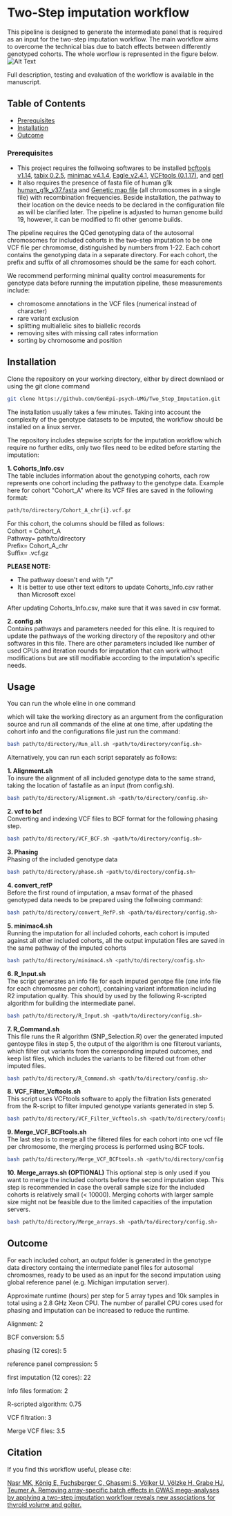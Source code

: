 # Two-Step imputation workflow

This pipeline is designed to generate the intermediate panel that is required as an input for the two-step imputation workflow. The main workflow aims to overcome the technical bias due to batch effects between differently genotyped cohorts. The whole worflow is represented in the figure below.
![Alt Text](Images/workflow.png)

Full description, testing and evaluation of the workflow is available in the manuscript.

## Table of Contents

- [Prerequisites](#Prerequisites)
- [Installation](#installation)
- [Outcome](#outcome)

### Prerequisites
- This project requires the follwoing softwares to be installed 
  [bcftools v1.14](https://samtools.github.io/bcftools/), [tabix 0.2.5](https://anaconda.org/bioconda/tabix), [minimac v4.1.4](https://genome.sph.umich.edu/wiki/Minimac4), [Eagle_v2.4.1](https://alkesgroup.broadinstitute.org/Eagle/), [VCFtools (0.1.17)](https://vcftools.sourceforge.net/index.html), and [perl](https://www.perl.org/get.html)
- It also requires the presence of fasta file of human g1k [human_g1k_v37.fasta](https://www.internationalgenome.org/category/grch37/) and [Genetic map file](https://data.broadinstitute.org/alkesgroup/Eagle/downloads/tables/) (all chromosomes in a single file) with recombination frequencies.
Beside installation, the pathway to their location on the device needs to be declared in the configuration file as will be clarified later. The pipeline is adjusted to human genome build 19, however, it can be modified to fit other genome builds.

The pipeline requires the QCed genotyping data of the autosomal chromosomes for included cohorts in the two-step imputation to be one VCF file per chromomse, distinguished by numbers from 1-22. Each cohort contains the genotyping data in a separate directory. For each cohort, the prefix and suffix of all chromosomes should be the same for each cohort.

We recommend performing minimal quality control measurements for genotype data before running the imputation pipeline, these measurements include:
- chromosome annotations in the VCF files (numerical instead of character)
- rare variant exclusion
- splitting multiallelic sites to biallelic records
- removing sites with missing call rates information
- sorting by chromosome and position


## Installation
Clone the repository on your working directory, either by direct downlaod or using the git clone command
```bash
git clone https://github.com/GenEpi-psych-UMG/Two_Step_Imputation.git
```
The installation usually takes a few minutes. Taking into account the complexity of the genotype datasets to be imputed, the workflow should be installed on a linux server.

The repository includes stepwise scripts for the imputation workflow which require no further edits, only two files need to be edited before starting the imputation:

**1.  Cohorts_Info.csv**  
The table includes information about the genotyping cohorts, each row represents one cohort including the pathway to the genotype data. Example here for cohort "Cohort_A" where its VCF files are saved in the following format:

```bash
path/to/directory/Cohort_A_chr{i}.vcf.gz
```
For this cohort, the columns should be filled as follows:  
Cohort = Cohort_A  
Pathway= path/to/directory  
Prefix= Cohort_A_chr  
Suffix= .vcf.gz  

**PLEASE NOTE:**
- The pathway doesn't end with "/"
- It is better to use other text editors to update Cohorts_Info.csv rather than Microsoft excel

After updating Cohorts_Info.csv, make sure that it was saved in csv format.

**2. config.sh**  
Contains pathways and parameters needed for this eline. It is required to update the pathways of the working directory of the repository and other softwares in this file. There are other parameters included like number of used CPUs and iteration rounds for imputation that can work without modifications but are still modifiable according to the imputation's specific needs. 

## Usage

You can run the whole eline in one command 

which will take the working directory as an argument from the configuration source and run all commands of the eline at one time, after updating the cohort info and the configurations file just run the command:

```bash
bash path/to/directory/Run_all.sh <path/to/directory/config.sh>
```
Alternatively, you can run each script separately as follows:

**1. Alignment.sh**  
To insure the alignment of all included genotype data to the same strand, taking the location of fastafile as an input (from config.sh).

```bash
bash path/to/directory/Alignment.sh <path/to/directory/config.sh>
```

**2. vcf to bcf**  
Converting and indexing VCF files to BCF format for the following phasing step.

```bash
bash path/to/directory/VCF_BCF.sh <path/to/directory/config.sh>
```

**3. Phasing**  
Phasing of the included genotype data
```bash
bash path/to/directory/phase.sh <path/to/directory/config.sh>
```

**4. convert_refP**  
Before the first round of imputation, a msav format of the phased genotyped data needs to be prepared using the follwoing command:


```bash
bash path/to/directory/convert_RefP.sh <path/to/directory/config.sh>
```
**5. minimac4.sh**  
Running the imputation for all included cohorts, each cohort is imputed against all other included cohorts, all the output imputation files are saved in the same pathway of the imputed cohorts

```bash
bash path/to/directory/minimac4.sh <path/to/directory/config.sh>
```

**6. R_Input.sh**  
The script generates an info file for each imputed genotpe file (one info file for each chromosme per cohort), containing variant information including R2 imputation quality. This should by used by the following R-scripted algorithm for building the intermediate panel.

```bash
bash path/to/directory/R_Input.sh <path/to/directory/config.sh>
```

**7. R_Command.sh**  
This file runs the R algorithm (SNP_Selection.R) over the generated imputed gentoype files in step 5, the output of the algorithm is one filterout variants, which filter out variants from the corresponding imputed outcomes, and keep list files, which includes the variants to be filtered out from other imputed files. 

```bash
bash path/to/directory/R_Command.sh <path/to/directory/config.sh>
```

**8. VCF_Filter_Vcftools.sh**  
This script uses VCFtools software to apply the filtration lists generated from the R-script to filter imputed genotype variants generated in step 5. 

```bash
bash path/to/directory/VCF_Filter_Vcftools.sh <path/to/directory/config.sh>
```

**9. Merge_VCF_BCFtools.sh**   
The last step is to merge all the filtered files for each cohort into one vcf file per chromosome, the merging process is performed using BCF tools.

```bash
bash path/to/directory/Merge_VCF_BCFtools.sh <path/to/directory/config.sh>
```
**10. Merge_arrays.sh (OPTIONAL)**
This optional step is only used if you want to merge the included cohorts before the second imputation step. This step is recommended in case the overall sample size for the included cohorts is relatively small (< 10000). Merging cohorts with larger sample size might not be feasible due to the limited capacities of the imputation servers.

```bash
bash path/to/directory/Merge_arrays.sh <path/to/directory/config.sh>
```

## Outcome
For each included cohort, an output folder is generated in the genotype data directory containg the intermediate panel files for autosomal chromosmes, ready to be used as an input for the second imputation using global reference panel (e.g. Michigan imputation server).

Approximate runtime (hours) per step for 5 array types and 10k samples in total using a 2.8 GHz Xeon CPU. The number of parallel CPU cores used for phasing and imputation can be increased to reduce the runtime.

Alignment: 2

BCF conversion: 5.5

phasing (12 cores): 5

reference panel compression: 5

first imputation (12 cores): 22

Info files formation: 2

R-scripted algorithm: 0.75

VCF filtration: 3

Merge VCF files: 3.5


## Citation
If you find this workflow useful, please cite:

[Nasr MK, König E, Fuchsberger C, Ghasemi S, Völker U, Völzke H, Grabe HJ, Teumer A. Removing array-specific batch effects in GWAS mega-analyses by applying a two-step imputation workflow reveals new associations for thyroid volume and goiter.](https://www.medrxiv.org/content/10.1101/2024.11.21.24317711v1)
